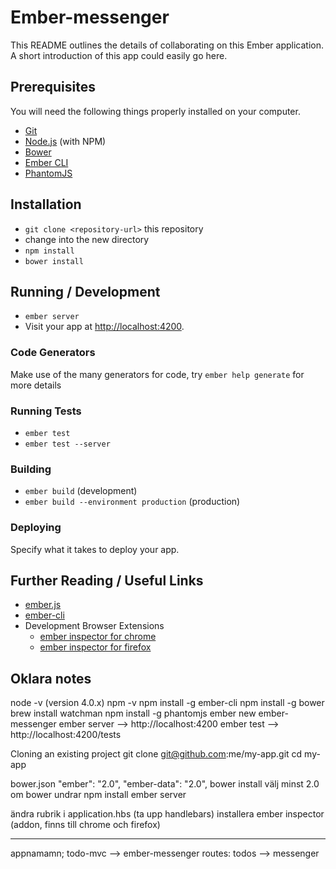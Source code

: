 # Ember-messenger

This README outlines the details of collaborating on this Ember application.
A short introduction of this app could easily go here.

## Prerequisites

You will need the following things properly installed on your computer.

* [Git](http://git-scm.com/)
* [Node.js](http://nodejs.org/) (with NPM)
* [Bower](http://bower.io/)
* [Ember CLI](http://www.ember-cli.com/)
* [PhantomJS](http://phantomjs.org/)

## Installation

* `git clone <repository-url>` this repository
* change into the new directory
* `npm install`
* `bower install`

## Running / Development

* `ember server`
* Visit your app at [http://localhost:4200](http://localhost:4200).

### Code Generators

Make use of the many generators for code, try `ember help generate` for more details

### Running Tests

* `ember test`
* `ember test --server`

### Building

* `ember build` (development)
* `ember build --environment production` (production)

### Deploying

Specify what it takes to deploy your app.

## Further Reading / Useful Links

* [ember.js](http://emberjs.com/)
* [ember-cli](http://www.ember-cli.com/)
* Development Browser Extensions
  * [ember inspector for chrome](https://chrome.google.com/webstore/detail/ember-inspector/bmdblncegkenkacieihfhpjfppoconhi)
  * [ember inspector for firefox](https://addons.mozilla.org/en-US/firefox/addon/ember-inspector/)


## Oklara notes
node -v (version 4.0.x)
npm -v
npm install -g ember-cli
npm install -g bower
brew install watchman
npm install -g phantomjs
ember new ember-messenger
ember server
--> http://localhost:4200
ember test
--> http://localhost:4200/tests


Cloning an existing project
git clone git@github.com:me/my-app.git
cd my-app

bower.json
"ember": "2.0",
"ember-data": "2.0",
bower install
välj minst 2.0 om bower undrar
npm install
ember server

ändra rubrik i application.hbs (ta upp handlebars)
installera ember inspector (addon, finns till chrome och firefox)



-------------
appnamamn; todo-mvc --> ember-messenger
routes: todos --> messenger
